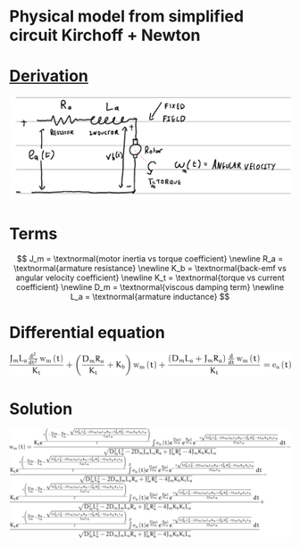 # Physical model from simplified circuit Kirchoff + Newton

# [Derivation](control-BLDC.pdf)

![image](armature-circuit.png)

#

# Terms

$$
J_m = \textnormal{motor inertia vs torque coefficient} \newline
R_a = \textnormal{armature resistance} \newline
K_b = \textnormal{back-emf vs angular velocity coefficient} \newline
K_t = \textnormal{torque vs current coefficient} \newline
D_m = \textnormal{viscous damping term} \newline
L_a = \textnormal{armature inductance}
$$

#

# Differential equation

![image](bldc-kirchoff-newton-ode.png)

#

# Solution

![image](bldc-kirchoff-newton-ode-solution.png)

#

